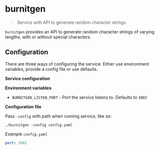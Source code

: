 # burnitgen

> Service with API to generate random character strings

`burnitgen` provides an API to generate random character strings of varying
lengths, with or without special characters.

## Configuration

There are three ways of configuring the service. Either use environment variables, provide a config file
or use defaults.

**Service configuration**

**Environment variables**

* `BURNITGEN_LISTEN_PORT` - Port the service listens to. Defaults to `3002`

**Configuration file**

Pass `-config` with path when running service, like so:
```
./burnitgen -config config.yaml
```

*Example `config.yaml`*

```yaml
port: 3002

```
